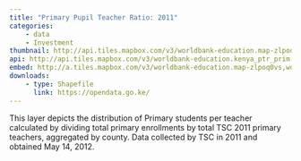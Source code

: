 ```yaml
---
title: "Primary Pupil Teacher Ratio: 2011"
categories: 
    - data
    - Investment
thumbnail: http://api.tiles.mapbox.com/v3/worldbank-education.map-zlpoq0vs,worldbank-education.kenya_ptr_prim/7/77/63.png128
api: http://api.tiles.mapbox.com/v3/worldbank-education.kenya_ptr_prim.jsonp
embed: http://a.tiles.mapbox.com/v3/worldbank-education.map-zlpoq0vs,worldbank-education.kenya_ptr_prim.html#6/-0.1318/37.0899
downloads:
    - type: Shapefile
      link: https://opendata.go.ke/
---
```

<p>This layer depicts the distribution of Primary students per teacher calculated by dividing total primary enrollments by total TSC 2011 primary teachers, aggregated by county. Data collected by TSC in 2011 and obtained May 14, 2012.</p>